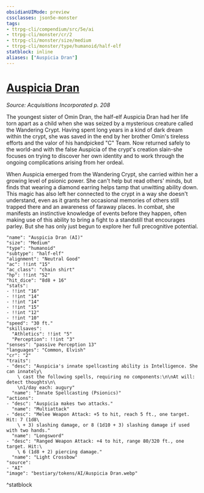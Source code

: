 ```yaml
---
obsidianUIMode: preview
cssclasses: json5e-monster
tags:
- ttrpg-cli/compendium/src/5e/ai
- ttrpg-cli/monster/cr/2
- ttrpg-cli/monster/size/medium
- ttrpg-cli/monster/type/humanoid/half-elf
statblock: inline
aliases: ["Auspicia Dran"]
---
```

# [Auspicia Dran](3-Compendium\CLI\bestiary\npc/auspicia-dran-ai.md)
*Source: Acquisitions Incorporated p. 208*  

The youngest sister of Omin Dran, the half-elf Auspicia Dran had her life torn apart as a child when she was seized by a mysterious creature called the Wandering Crypt. Having spent long years in a kind of dark dream within the crypt, she was saved in the end by her brother Omin's tireless efforts and the valor of his handpicked "C" Team. Now returned safely to the world-and with the false Auspicia of the crypt's creation slain-she focuses on trying to discover her own identity and to work through the ongoing complications arising from her ordeal.

When Auspicia emerged from the Wandering Crypt, she carried within her a growing level of psionic power. She can't help but read others' minds, but finds that wearing a diamond earring helps tamp that unwitting ability down. This magic has also left her connected to the crypt in a way she doesn't understand, even as it grants her occasional memories of others still trapped there and an awareness of faraway places. In combat, she manifests an instinctive knowledge of events before they happen, often making use of this ability to bring a fight to a standstill that encourages parley. But she has only just begun to explore her full precognitive potential.

```statblock
"name": "Auspicia Dran (AI)"
"size": "Medium"
"type": "humanoid"
"subtype": "half-elf"
"alignment": "Neutral Good"
"ac": !!int "15"
"ac_class": "chain shirt"
"hp": !!int "52"
"hit_dice": "8d8 + 16"
"stats":
- !!int "16"
- !!int "14"
- !!int "14"
- !!int "15"
- !!int "12"
- !!int "10"
"speed": "30 ft."
"skillsaves":
  "Athletics": !!int "5"
  "Perception": !!int "3"
"senses": "passive Perception 13"
"languages": "Common, Elvish"
"cr": "2"
"traits":
- "desc": "Auspicia's innate spellcasting ability is Intelligence. She can innately\
    \ cast the following spells, requiring no components:\n\nAt will: detect thoughts\n\
    \n1/day each: augury"
  "name": "Innate Spellcasting (Psionics)"
"actions":
- "desc": "Auspicia makes two attacks."
  "name": "Multiattack"
- "desc": "Melee Weapon Attack: +5 to hit, reach 5 ft., one target. Hit: 7 (1d8\
    \ + 3) slashing damage, or 8 (1d10 + 3) slashing damage if used with two hands."
  "name": "Longsword"
- "desc": "Ranged Weapon Attack: +4 to hit, range 80/320 ft., one target. Hit:\
    \ 6 (1d8 + 2) piercing damage."
  "name": "Light Crossbow"
"source":
- "AI"
"image": "bestiary/tokens/AI/Auspicia Dran.webp"
```
^statblock